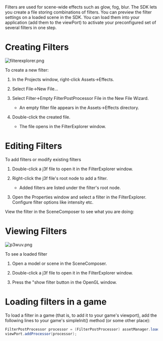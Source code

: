 Filters are used for scene-wide effects such as glow, fog, blur. The SDK
lets you create a file storing combinations of filters. You can preview
the filter settings on a loaded scene in the SDK. You can load them into
your application (add them to the viewPort) to activate your
preconfigured set of several filters in one step.

Creating Filters
================

![filterexplorer.png](../sdk/filterexplorer.png)

To create a new filter:

1.  In the Projects window, right-click Assets→Effects.

2.  Select File→New File...

3.  Select Filter→Empty FilterPostProcessor File in the New File Wizard.

    -   An empty filter file appears in the Assets→Effects directory.

4.  Double-click the created file.

    -   The file opens in the FilterExplorer window.

Editing Filters
===============

To add filters or modify existing filters

1.  Double-click a j3f file to open it in the FilterExplorer window.

2.  Right-click the j3f file's root node to add a filter.

    -   Added filters are listed under the filter's root node.

3.  Open the Properties window and select a filter in the
    FilterExplorer. Configure filter options like intensity etc.

View the filter in the SceneComposer to see what you are doing:

Viewing Filters
===============

![p3wuv.png](../sdk/p3wuv.png)

To see a loaded filter

1.  Open a model or scene in the SceneComposer.

2.  Double-click a j3f file to open it in the FilterExplorer window.

3.  Press the "show filter button in the OpenGL window.

Loading filters in a game
=========================

To load a filter in a game (that is, to add it to your game's viewport),
add the following lines to your game's simpleInit() method (or some
other place):

```java
FilterPostProcessor processor = (FilterPostProcessor) assetManager.loadAsset("Filters/MyFilter.j3f");
viewPort.addProcessor(processor);
```
